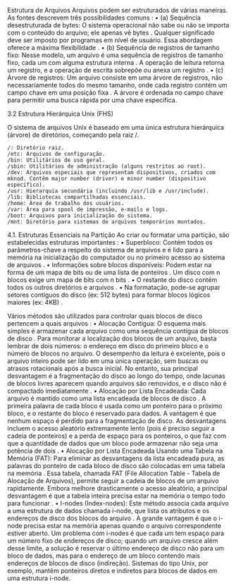 Estrutura de Arquivos
Arquivos podem ser estruturados de várias maneiras. As fontes descrevem três possibilidades comuns
:
•
(a) Sequência desestruturada de bytes: O sistema operacional não sabe ou não se importa com o conteúdo do arquivo; ele apenas vê bytes
. Qualquer significado deve ser imposto por programas em nível de usuário. Essa abordagem oferece a máxima flexibilidade
.
•
(b) Sequência de registros de tamanho fixo: Nesse modelo, um arquivo é uma sequência de registros de tamanho fixo, cada um com alguma estrutura interna
. A operação de leitura retorna um registro, e a operação de escrita sobrepõe ou anexa um registro
.
•
(c) Árvore de registros: Um arquivo consiste em uma árvore de registros, não necessariamente todos do mesmo tamanho, onde cada registro contém um campo chave em uma posição fixa
. A árvore é ordenada no campo chave para permitir uma busca rápida por uma chave específica.

3.2 Estrutura Hierárquica Unix (FHS)

O sistema de arquivos Unix é baseado em uma única estrutura hierárquica (árvore) de diretórios, começando pela raiz /.

    /: Diretório raiz.
    /etc: Arquivos de configuração.
    /bin: Utilitários de uso geral.
    /sbin: Utilitários de administração (alguns restritos ao root).
    /dev: Arquivos especiais que representam dispositivos, criados com mknod. Contêm major number (driver) e minor number (dispositivo específico).
    /usr: Hierarquia secundária (incluindo /usr/lib e /usr/include).
    /lib: Bibliotecas compartilhadas essenciais.
    /home: Área de trabalho dos usuários.
    /var: Área para spool de impressão, e-mails e logs.
    /boot: Arquivos para inicialização do sistema.
    /mnt: Diretório para sistemas de arquivos temporários montados.

4.1. Estruturas Essenciais na Partição
Ao criar ou formatar uma partição, são estabelecidas estruturas importantes
:
•
Superbloco: Contém todos os parâmetros-chave a respeito do sistema de arquivos e é lido para a memória na inicialização do computador ou no primeiro acesso ao sistema de arquivos
.
•
Informações sobre blocos disponíveis: Podem estar na forma de um mapa de bits ou de uma lista de ponteiros
. Um disco com n blocos exige um mapa de bits com n bits
.
•
O restante do disco contém todos os outros diretórios e arquivos
.
•
Na formatação, pode-se agrupar setores contíguos do disco (ex: 512 bytes) para formar blocos lógicos maiores (ex: 4KB)
.

Vários métodos são utilizados para controlar quais blocos de disco pertencem a quais arquivos
:
•
Alocação Contígua: O esquema mais simples é armazenar cada arquivo como uma sequência contígua de blocos de disco
. Para monitorar a localização dos blocos de um arquivo, basta lembrar de dois números: o endereço em disco do primeiro bloco e o número de blocos no arquivo. O desempenho da leitura é excelente, pois o arquivo inteiro pode ser lido em uma única operação, sem buscas ou atrasos rotacionais após a busca inicial. No entanto, sua principal desvantagem é a fragmentação do disco ao longo do tempo, onde lacunas de blocos livres aparecem quando arquivos são removidos, e o disco não é compactado imediatamente
.
•
Alocação por Lista Encadeada: Cada arquivo é mantido como uma lista encadeada de blocos de disco
. A primeira palavra de cada bloco é usada como um ponteiro para o próximo bloco, e o restante do bloco é reservado para dados. A vantagem é que nenhum espaço é perdido para a fragmentação de disco. As desvantagens incluem o acesso aleatório extremamente lento (pois é preciso seguir a cadeia de ponteiros) e a perda de espaço para os ponteiros, o que faz com que a quantidade de dados que um bloco pode armazenar não seja uma potência de dois
.
•
Alocação por Lista Encadeada Usando uma Tabela na Memória (FAT): Para eliminar as desvantagens da lista encadeada pura, as palavras do ponteiro de cada bloco de disco são colocadas em uma tabela na memória
. Essa tabela, chamada FAT (File Allocation Table - Tabela de Alocação de Arquivos), permite seguir a cadeia de blocos de um arquivo rapidamente. Embora melhore drasticamente o acesso aleatório, a principal desvantagem é que a tabela inteira precisa estar na memória o tempo todo para funcionar
.
•
I-nodes (Index-nodes): Este método associa cada arquivo a uma estrutura de dados chamada i-node, que lista os atributos e os endereços de disco dos blocos do arquivo
. A grande vantagem é que o i-node precisa estar na memória apenas quando o arquivo correspondente estiver aberto. Um problema com i-nodes é que cada um tem espaço para um número fixo de endereços de disco; quando um arquivo cresce além desse limite, a solução é reservar o último endereço de disco não para um bloco de dados, mas para o endereço de um bloco contendo mais endereços de blocos de disco (indireção). Sistemas do tipo Unix, por exemplo, mantêm ponteiros diretos e indiretos para blocos de dados em uma estrutura i-node.


